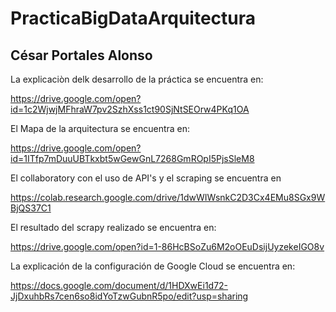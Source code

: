 # PracticaBigDataArquitectura
César Portales Alonso
---------------------

La explicaciòn delk desarrollo de la práctica se encuentra en:

https://drive.google.com/open?id=1c2WjwjMFhraW7pv2SzhXss1ct90SjNtSEOrw4PKq1OA


El Mapa de la arquitectura se encuentra en:

https://drive.google.com/open?id=1ITfp7mDuuUBTkxbt5wGewGnL7268GmROpI5PjsSleM8


El collaboratory con el uso de API's y el scraping se encuentra en

https://colab.research.google.com/drive/1dwWIWsnkC2D3Cx4EMu8SGx9WBjQS37C1


El resultado del scrapy realizado se encuentra en:

https://drive.google.com/open?id=1-86HcBSoZu6M2oOEuDsijUyzekeIGO8v


La explicación de la configuración de Google Cloud se encuentra en:

https://docs.google.com/document/d/1HDXwEi1d72-JjDxuhbRs7cen6so8idYoTzwGubnR5po/edit?usp=sharing
